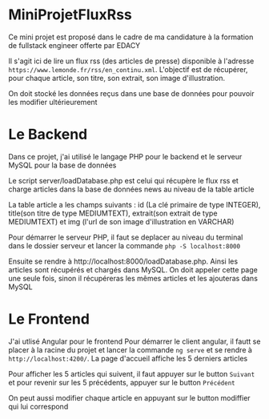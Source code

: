 # MiniProjetFluxRss

Ce mini projet est proposé dans le cadre de ma candidature à la formation de fullstack engineer offerte par EDACY

Il s'agit ici de lire un flux rss (des articles de presse) disponible à l'adresse `https://www.lemonde.fr/rss/en_continu.xml`. L'objectif est de récupérer, pour chaque article, son titre, son extrait, son image d'illustration.

On doit stocké les données reçus dans une base de données pour pouvoir les modifier ultérieurement

# Le Backend

Dans ce projet, j'ai utilisé le langage PHP pour le backend et le serveur MySQL pour la base de données

Le script server/loadDatabase.php est celui qui récupère le flux rss et charge articles dans la base de données news au niveau de la table article

La table article a les champs suivants : id (La clé primaire de type INTEGER), title(son titre de type MEDIUMTEXT), extrait(son extrait de type MEDIUMTEXT) et img (l'url de son image d'illustration en VARCHAR)

Pour démarrer le serveur PHP, il faut se deplacer au niveau du terminal dans le dossier serveur et lancer la commande `php -S localhost:8000`

Ensuite se rendre à http://localhost:8000/loadDatabase.php. Ainsi les articles sont récupérés et chargés dans MySQL. On doit appeler cette page une seule fois, sinon il récupéreras les mêmes articles et les ajouteras dans MySQL

# Le Frontend

J'ai utlisé Angular pour le frontend
Pour démarrer le client angular, il fautt se placer à la racine du projet et lancer la commande `ng serve` et se rendre à `http://localhost:4200/`. La page d'accueil affiche les 5 derniers articles

Pour afficher les 5 articles qui suivent, il faut appuyer sur le button `Suivant` et pour revenir sur les 5 précédents, appuyer sur le button `Précédent`

On peut aussi modifier chaque article en appuyant sur le button modiffier qui lui correspond
